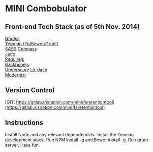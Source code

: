 MINI Combobulator
==================================================

Front-end Tech Stack (as of 5th Nov. 2014)
--------------------------------------
[Nodejs](http://nodejs.org/)  
[Yeoman (Yo/Bower/Grunt)](http://yeoman.io/)  
[SASS](http://sass-lang.com/) [Compass](http://compass-style.org/)  
[Jade](http://jade-lang.com/)  
[Requirejs](http://requirejs.org/)  
[Backbonejs](http://backbonejs.org/)  
[Underscore](http://underscorejs.org/) [Lo-dash](https://lodash.com/)  
[Modernizr](http://modernizr.com/)  


Version Control
--------------------------------------
[GIT: https://gitlab.irisnation.com/mini/fsretentiontool](https://gitlab.irisnation.com/mini/fsretentiontool)


Instructions
--------------------------------------
Install Node and any relevant dependencies. Install the Yeoman development stack. Run NPM install -g and Bower install -g. Run grunt server. Have fun.